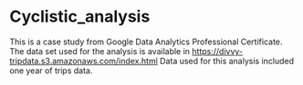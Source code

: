 # Cyclistic_analysis
This is a case study from Google Data Analytics Professional Certificate.
The data set used for the analysis is available in https://divvy-tripdata.s3.amazonaws.com/index.html
Data used for this analysis included one year of trips data.
